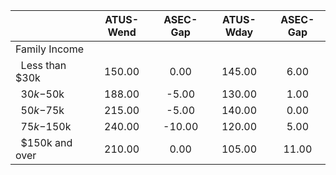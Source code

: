
|                      |    ATUS-Wend |     ASEC-Gap |    ATUS-Wday |     ASEC-Gap |
| -------------------- | :----------: | :----------: | :----------: | :----------: |
| Family Income        |              |              |              |              |
| &nbsp;&nbsp;Less than $30k |       150.00 |         0.00 |       145.00 |         6.00 |
| &nbsp;&nbsp;$30k-$50k |       188.00 |        -5.00 |       130.00 |         1.00 |
| &nbsp;&nbsp;$50k-$75k |       215.00 |        -5.00 |       140.00 |         0.00 |
| &nbsp;&nbsp;$75k-$150k |       240.00 |       -10.00 |       120.00 |         5.00 |
| &nbsp;&nbsp;$150k and over |       210.00 |         0.00 |       105.00 |        11.00 |

